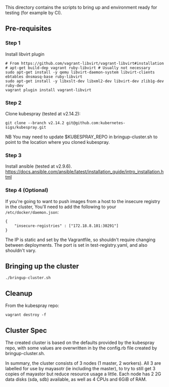 
This directory contains the scripts to bring up and environment ready for testing
(for example by CI).


## Pre-requisites

### Step 1

Install libvirt plugin
```
# From https://github.com/vagrant-libvirt/vagrant-libvirt#installation
# apt-get build-dep vagrant ruby-libvirt # Usually not necessary
sudo apt-get install -y qemu libvirt-daemon-system libvirt-clients ebtables dnsmasq-base ruby-libvirt
sudo apt-get install -y libxslt-dev libxml2-dev libvirt-dev zlib1g-dev ruby-dev
vagrant plugin install vagrant-libvirt
```

### Step 2

Clone kubespray (tested at v2.14.2):
```
git clone --branch v2.14.2 git@github.com:kubernetes-sigs/kubespray.git
```

NB You may need to update $KUBESPRAY_REPO in bringup-cluster.sh to
point to the location where you cloned kubespray.

### Step 3

Install ansible (tested at v2.9.6).
https://docs.ansible.com/ansible/latest/installation_guide/intro_installation.html

### Step 4 (Optional)

If you're going to want to push images from a host to the insecure registry in the cluster,
You'll need to add the following to your `/etc/docker/daemon.json`:
```
{
    "insecure-registries" : ["172.18.8.101:30291"]
}
```
The IP is static and set by the Vagrantfile, so shouldn't require changing between deployments.
The port is set in test-registry.yaml, and also shouldn't vary.

## Bringing up the cluster

```
./bringup-cluster.sh
```


## Cleanup

From the kubespray repo:
```
vagrant destroy -f
```

## Cluster Spec

The created cluster is based on the defaults provided by the kubespray repo, with
some values are overwritten in by the config.rb file created by bringup-cluster.sh.

In summary, the cluster consists of 3 nodes (1 master, 2 workers).
All 3 are labelled for use by mayasotr (ie including the master), to try
to still get 3 copies of mayastor but reduce resource usage a little.
Each node has 2 2G data disks (sda, sdb) available, as well as 4 CPUs and 6GiB of RAM.
